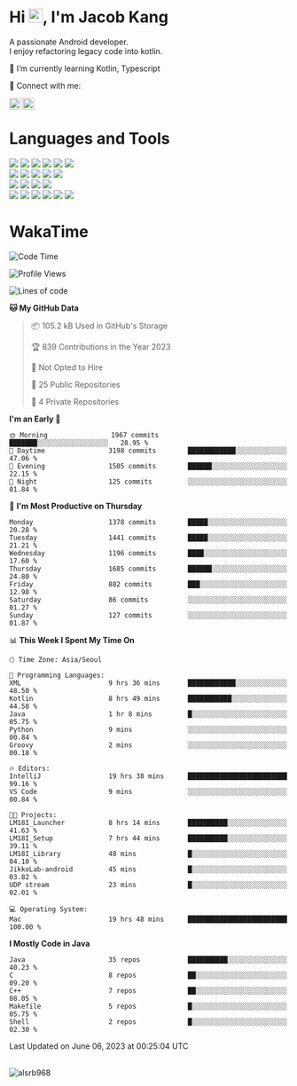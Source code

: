 # Hi <img src="https://media.giphy.com/media/hvRJCLFzcasrR4ia7z/giphy.gif" width="25px">, I'm Jacob Kang
A passionate Android developer.
</br>
I enjoy refactoring legacy code into kotlin.

🌱 I’m currently learning Kotlin, Typescript

🤝 Connect with me:

<a href="https://www.linkedin.com/in/minkyu-kang-b7477b1b2/"><img align="left" src="https://raw.githubusercontent.com/yushi1007/yushi1007/main/images/linkedin.svg" alt="Minkyu Kang | LinkedIn" width="21px"/></a>
<a href="https://www.instagram.com/_jacob_kang/"><img align="left" src="https://raw.githubusercontent.com/yushi1007/yushi1007/main/images/instagram.svg" alt="Jacob Kang | Instagram" width="21px"/></a>

</br>

# Languages and Tools

<div align="left">
<img src="https://img.shields.io/badge/java-007396?logo=java&logoColor=white"/>
<img src="https://img.shields.io/badge/kotlin-7F52FF?logo=kotlin&logoColor=white"/>
<img src="https://img.shields.io/badge/python-3776AB?logo=python&logoColor=white"/>
<img src="https://img.shields.io/badge/bash shell-4EAA25?logo=gnubash&logoColor=white"/>
<img src="https://img.shields.io/badge/c-A8B9CC?logo=c&logoColor=white"/>
<img src="https://img.shields.io/badge/c++-00599C?logo=c%2b%2b&logoColor=white"/>
</div>
<div align="left">
<img src="https://img.shields.io/badge/git-F05032?logo=git&logoColor=white"/>
<img src="https://img.shields.io/badge/github-181717?logo=github&logoColor=white"/>
<img src="https://img.shields.io/badge/mysql-4479A1?logo=mysql&logoColor=white"/>
<img src="https://img.shields.io/badge/sqlite-003B57?logo=sqlite&logoColor=white"/>
<img src="https://img.shields.io/badge/amazon AWS-232F3E?logo=amazonaws&logoColor=white"/>
</div>
<div align="left">
<img src="https://img.shields.io/badge/android-3DDC84?logo=android&logoColor=white"/>
<img src="https://img.shields.io/badge/linux-FCC624?logo=linux&logoColor=white"/>
<img src="https://img.shields.io/badge/flask-000000?logo=flask&logoColor=white"/>
<img src="https://img.shields.io/badge/arduino-00979D?logo=arduino&logoColor=white"/>
</div>
<div align="left">
<img src="https://img.shields.io/badge/slack-4A154B?logo=slack&logoColor=white"/>
<img src="https://img.shields.io/badge/notion-000000?logo=notion&logoColor=white"/>
<img src="https://img.shields.io/badge/jira-0052CC?logo=jira&logoColor=white"/>
<img src="https://img.shields.io/badge/postman-FF6C37?logo=postman&logoColor=white"/>
<img src="https://img.shields.io/badge/intellij-000000?logo=intellijidea&logoColor=white"/>
<img src="https://img.shields.io/badge/pycharm-000000?logo=pycharm&logoColor=white"/>
</div>

# WakaTime

<!--START_SECTION:waka-->
![Code Time](http://img.shields.io/badge/Code%20Time-2%2C583%20hrs%2041%20mins-blue)

![Profile Views](http://img.shields.io/badge/Profile%20Views-0-blue)

![Lines of code](https://img.shields.io/badge/From%20Hello%20World%20I%27ve%20Written-3.1%20million%20lines%20of%20code-blue)

**🐱 My GitHub Data** 

> 📦 105.2 kB Used in GitHub's Storage 
 > 
> 🏆 839 Contributions in the Year 2023
 > 
> 🚫 Not Opted to Hire
 > 
> 📜 25 Public Repositories 
 > 
> 🔑 4 Private Repositories 
 > 
**I'm an Early 🐤** 

```text
🌞 Morning                1967 commits        ███████░░░░░░░░░░░░░░░░░░   28.95 % 
🌆 Daytime                3198 commits        ████████████░░░░░░░░░░░░░   47.06 % 
🌃 Evening                1505 commits        ██████░░░░░░░░░░░░░░░░░░░   22.15 % 
🌙 Night                  125 commits         ░░░░░░░░░░░░░░░░░░░░░░░░░   01.84 % 
```
📅 **I'm Most Productive on Thursday** 

```text
Monday                   1378 commits        █████░░░░░░░░░░░░░░░░░░░░   20.28 % 
Tuesday                  1441 commits        █████░░░░░░░░░░░░░░░░░░░░   21.21 % 
Wednesday                1196 commits        ████░░░░░░░░░░░░░░░░░░░░░   17.60 % 
Thursday                 1685 commits        ██████░░░░░░░░░░░░░░░░░░░   24.80 % 
Friday                   882 commits         ███░░░░░░░░░░░░░░░░░░░░░░   12.98 % 
Saturday                 86 commits          ░░░░░░░░░░░░░░░░░░░░░░░░░   01.27 % 
Sunday                   127 commits         ░░░░░░░░░░░░░░░░░░░░░░░░░   01.87 % 
```


📊 **This Week I Spent My Time On** 

```text
🕑︎ Time Zone: Asia/Seoul

💬 Programming Languages: 
XML                      9 hrs 36 mins       ████████████░░░░░░░░░░░░░   48.50 % 
Kotlin                   8 hrs 49 mins       ███████████░░░░░░░░░░░░░░   44.58 % 
Java                     1 hr 8 mins         █░░░░░░░░░░░░░░░░░░░░░░░░   05.75 % 
Python                   9 mins              ░░░░░░░░░░░░░░░░░░░░░░░░░   00.84 % 
Groovy                   2 mins              ░░░░░░░░░░░░░░░░░░░░░░░░░   00.18 % 

🔥 Editors: 
IntelliJ                 19 hrs 38 mins      █████████████████████████   99.16 % 
VS Code                  9 mins              ░░░░░░░░░░░░░░░░░░░░░░░░░   00.84 % 

🐱‍💻 Projects: 
LM18I_Launcher           8 hrs 14 mins       ██████████░░░░░░░░░░░░░░░   41.63 % 
LM18I_Setup              7 hrs 44 mins       ██████████░░░░░░░░░░░░░░░   39.11 % 
LM18I_Library            48 mins             █░░░░░░░░░░░░░░░░░░░░░░░░   04.10 % 
JikkoLab-android         45 mins             █░░░░░░░░░░░░░░░░░░░░░░░░   03.82 % 
UDP stream               23 mins             █░░░░░░░░░░░░░░░░░░░░░░░░   02.01 % 

💻 Operating System: 
Mac                      19 hrs 48 mins      █████████████████████████   100.00 % 
```

**I Mostly Code in Java** 

```text
Java                     35 repos            ██████████░░░░░░░░░░░░░░░   40.23 % 
C                        8 repos             ██░░░░░░░░░░░░░░░░░░░░░░░   09.20 % 
C++                      7 repos             ██░░░░░░░░░░░░░░░░░░░░░░░   08.05 % 
Makefile                 5 repos             █░░░░░░░░░░░░░░░░░░░░░░░░   05.75 % 
Shell                    2 repos             █░░░░░░░░░░░░░░░░░░░░░░░░   02.30 % 
```




 Last Updated on June 06, 2023 at 00:25:04 UTC
<!--END_SECTION:waka-->

</br>

<div align="left">
<img align="left" src="https://github-readme-stats.vercel.app/api/top-langs?username=alsrb968&show_icons=true&locale=en&layout=compact&theme=dark" alt="alsrb968" />
</div>
